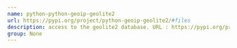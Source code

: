 ```yaml
---
name: python-python-geoip-geolite2
url: https://pypi.org/project/python-geoip-geolite2/#files
description: access to the geolite2 database. URL : https://pypi.org/project/python-geoip-geolite2/#files Groups : None
group: None
---
```

